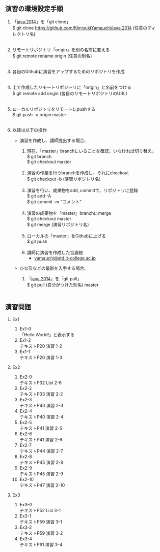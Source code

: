 ## 演習の環境設定手順

1. 「[java.2014](https://github.com/KimiyukiYamauchi/java.2014)」を「git clone」
<br />$ git clone https://github.com/KimiyukiYamauchi/java.2014 (任意のディレクトリ名)<br /><br />
1. リモートリポジトリ「origin」を別の名前に変える
<br />$ git remote rename origin  (任意の別名)<br /><br />
1. 各自のGithubに演習をアップするためのリポジトリを作成<br /><br />
1. 上で作成したリモートリポジトリに「origin」と名前をつける
<br />$ git remote add origin  (各自のリモートリポジトリのURL)<br /><br />
1. ローカルリポジトリをリモートにpushする
<br />$ git push -u origin master<br /><br />
1. 以降は以下の操作

	* 演習を作成し、講師提出する場合、

		1. 現在、「master」branchにいることを確認。いなければ切り替え。
<br />$ git branch 
<br />$ git checkout master <br /><br />
		1. 演習の作業を行うbranchを作成し、それにcheckout
<br />$ git checkout -b (演習リポジトリ名) <br /><br />
		1. 演習を行い、成果物をadd, commitで、リポジトリに登録 
<br />$ git add -A
<br />$ git commit -m "コメント"<br /><br />
		1. 演習の成果物を「master」branchにmerge
<br />$ git checkout master 
<br />$ git merge (演習リポジトリ名) <br /><br />
		1. ローカルの「master」をGithubに上げる
<br />$ git push <br /><br />
		1. 講師に演習を作成した旨連絡
			* yamauchi@std.it-college.ac.jp

	* ひな形などの最新を入手する場合、

		1. 「[java.2014](https://github.com/KimiyukiYamauchi/java.2014)」を「git pull」
<br />$ git pull (自分がつけた別名) master<br /><br />

## 演習問題

1. Ex1

	1. Ex1-0<br />
		「Hello World!」と表示する
	1. Ex1-2<br />
		テキストP20 演習 1-2
	1. Ex1-1<br />
		テキストP20 演習 1-3

1. Ex2

	1. Ex2-0<br />
		テキストP32 List 2-6
	1. Ex2-2<br />
		テキストP33 演習 2-2
	1. Ex2-3<br />
		テキストP40 演習 2-3
	1. Ex2-4<br />
		テキストP40 演習 2-4
	1. Ex2-5<br />
		テキストP41 演習 2-5
	1. Ex2-6<br />
		テキストP41 演習 2-6
	1. Ex2-7<br />
		テキストP44 演習 2-7
	1. Ex2-8<br />
		テキストP45 演習 2-8
	1. Ex2-9<br />
		テキストP45 演習 2-9
	1. Ex2-10<br />
		テキストP47 演習 2-10

1. Ex3

	1. Ex3-0<br />
		テキストP52 List 3-1
	1. Ex3-1<br />
		テキストP59 演習 3-1
	1. Ex3-2<br />
		テキストP59 演習 3-2 	
	1. Ex3-4<br />
		テキストP61 演習 3-4 	

